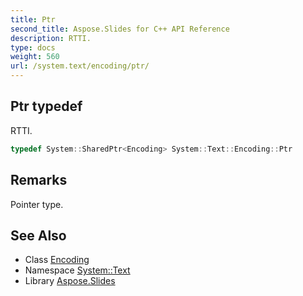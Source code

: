 ```yaml
---
title: Ptr
second_title: Aspose.Slides for C++ API Reference
description: RTTI.
type: docs
weight: 560
url: /system.text/encoding/ptr/
---
```

## Ptr typedef


RTTI.

```cpp
typedef System::SharedPtr<Encoding> System::Text::Encoding::Ptr
```

## Remarks


Pointer type. 
## See Also

* Class [Encoding](../)
* Namespace [System::Text](../../)
* Library [Aspose.Slides](../../../)